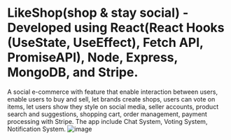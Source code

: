 # LikeShop(shop & stay social) - Developed using React(React Hooks (UseState, UseEffect), Fetch API, PromiseAPI), Node, Express, MongoDB, and Stripe.
A social e-commerce with feature that enable interaction between users, enable users to buy and sell, let brands create shops, users can vote on items, let users show they style on social media, seller accounts, product search and suggestions, shopping cart, order management, payment processing with Stripe. The app include Chat System, Voting System, Notification System.
![image](https://user-images.githubusercontent.com/43505777/115060001-ef393780-9eac-11eb-9c90-fcda941cd9d8.png)
